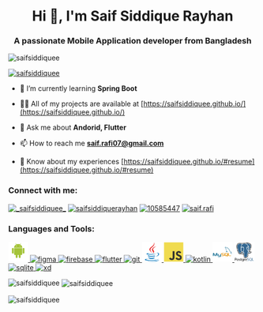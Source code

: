 <h1 align="center">Hi 👋, I'm Saif Siddique Rayhan</h1>
<h3 align="center">A passionate Mobile Application developer from Bangladesh</h3>

<p align="left"> <img src="https://komarev.com/ghpvc/?username=saifsiddiquee&label=Profile%20views&color=0e75b6&style=flat" alt="saifsiddiquee" /> </p>

<p align="left"> <a href="https://github.com/ryo-ma/github-profile-trophy"><img src="https://github-profile-trophy.vercel.app/?username=saifsiddiquee" alt="saifsiddiquee" /></a> </p>

- 🌱 I’m currently learning **Spring Boot**

- 👨‍💻 All of my projects are available at [https://saifsiddiquee.github.io/](https://saifsiddiquee.github.io/)

- 💬 Ask me about **Andorid, Flutter**

- 📫 How to reach me **saif.rafi07@gmail.com**

- 📄 Know about my experiences [https://saifsiddiquee.github.io/#resume](https://saifsiddiquee.github.io/#resume)

<h3 align="left">Connect with me:</h3>
<p align="left">
<a href="https://twitter.com/_saifsiddiquee_" target="blank"><img align="center" src="https://raw.githubusercontent.com/rahuldkjain/github-profile-readme-generator/master/src/images/icons/Social/twitter.svg" alt="_saifsiddiquee_" height="30" width="40" /></a>
<a href="https://linkedin.com/in/saifsiddiquerayhan" target="blank"><img align="center" src="https://raw.githubusercontent.com/rahuldkjain/github-profile-readme-generator/master/src/images/icons/Social/linked-in-alt.svg" alt="saifsiddiquerayhan" height="30" width="40" /></a>
<a href="https://stackoverflow.com/users/10585447" target="blank"><img align="center" src="https://raw.githubusercontent.com/rahuldkjain/github-profile-readme-generator/master/src/images/icons/Social/stack-overflow.svg" alt="10585447" height="30" width="40" /></a>
<a href="https://fb.com/saif.rafi" target="blank"><img align="center" src="https://raw.githubusercontent.com/rahuldkjain/github-profile-readme-generator/master/src/images/icons/Social/facebook.svg" alt="saif.rafi" height="30" width="40" /></a>
</p>

<h3 align="left">Languages and Tools:</h3>
<p align="left"> <a href="https://developer.android.com" target="_blank" rel="noreferrer"> <img src="https://raw.githubusercontent.com/devicons/devicon/master/icons/android/android-original-wordmark.svg" alt="android" width="40" height="40"/> </a> <a href="https://www.figma.com/" target="_blank" rel="noreferrer"> <img src="https://www.vectorlogo.zone/logos/figma/figma-icon.svg" alt="figma" width="40" height="40"/> </a> <a href="https://firebase.google.com/" target="_blank" rel="noreferrer"> <img src="https://www.vectorlogo.zone/logos/firebase/firebase-icon.svg" alt="firebase" width="40" height="40"/> </a> <a href="https://flutter.dev" target="_blank" rel="noreferrer"> <img src="https://www.vectorlogo.zone/logos/flutterio/flutterio-icon.svg" alt="flutter" width="40" height="40"/> </a> <a href="https://git-scm.com/" target="_blank" rel="noreferrer"> <img src="https://www.vectorlogo.zone/logos/git-scm/git-scm-icon.svg" alt="git" width="40" height="40"/> </a> <a href="https://www.java.com" target="_blank" rel="noreferrer"> <img src="https://raw.githubusercontent.com/devicons/devicon/master/icons/java/java-original.svg" alt="java" width="40" height="40"/> </a> <a href="https://developer.mozilla.org/en-US/docs/Web/JavaScript" target="_blank" rel="noreferrer"> <img src="https://raw.githubusercontent.com/devicons/devicon/master/icons/javascript/javascript-original.svg" alt="javascript" width="40" height="40"/> </a> <a href="https://kotlinlang.org" target="_blank" rel="noreferrer"> <img src="https://www.vectorlogo.zone/logos/kotlinlang/kotlinlang-icon.svg" alt="kotlin" width="40" height="40"/> </a> <a href="https://www.mysql.com/" target="_blank" rel="noreferrer"> <img src="https://raw.githubusercontent.com/devicons/devicon/master/icons/mysql/mysql-original-wordmark.svg" alt="mysql" width="40" height="40"/> </a> <a href="https://www.postgresql.org" target="_blank" rel="noreferrer"> <img src="https://raw.githubusercontent.com/devicons/devicon/master/icons/postgresql/postgresql-original-wordmark.svg" alt="postgresql" width="40" height="40"/> </a> <a href="https://www.sqlite.org/" target="_blank" rel="noreferrer"> <img src="https://www.vectorlogo.zone/logos/sqlite/sqlite-icon.svg" alt="sqlite" width="40" height="40"/> </a> <a href="https://www.adobe.com/products/xd.html" target="_blank" rel="noreferrer"> <img src="https://cdn.worldvectorlogo.com/logos/adobe-xd.svg" alt="xd" width="40" height="40"/> </a> </p>

<p><img align="left" src="https://github-readme-stats.vercel.app/api/top-langs?username=saifsiddiquee&show_icons=true&theme=onedark&locale=en&layout=compact" alt="saifsiddiquee" /></p>

<p>&nbsp;<img align="center" src="https://github-readme-stats.vercel.app/api?username=saifsiddiquee&show_icons=true&theme=onedark&locale=en" alt="saifsiddiquee" /></p>

<p><img align="center" src="https://github-readme-streak-stats.herokuapp.com/?user=saifsiddiquee&theme=dark" alt="saifsiddiquee" /></p>
